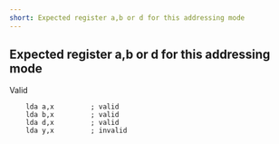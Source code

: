 ```yaml
---
short: Expected register a,b or d for this addressing mode
---
```


## Expected register a,b or d for this addressing mode

Valid

```
    lda a,x         ; valid
    lda b,x         ; valid
    lda d,x         ; valid
    lda y,x         ; invalid

```
